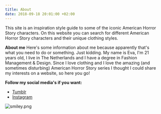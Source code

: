 ```yaml
---
title: About
date: 2018-09-18 20:01:00 +02:00
---
```


This site is an inspiration style guide to some of the iconic American Horror Story characters. On this website you can search for different American Horror Story characters and their unique clothing styles.

**About me**
Here's some information about me because apparently that's what you need to do or something. Just kidding. My name is Eva, I'm 21 years old, I live in The Netherlands and I have a degree in Fashion Management & Design. Since I love clothing and I love the amazing (and sometimes disturbing) American Horror Story series I thought I could share my interests on a website, so here you go!

**Follow my social media's if you want:** 
* [Tumblr](http://nope08.tumblr.com/)
* [Instagram](https://www.instagram.com/watiseva/)

![smiley.png](/uploads/smiley.png)

